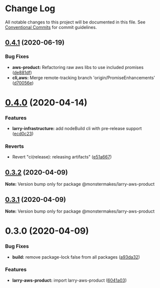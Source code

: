 # Change Log

All notable changes to this project will be documented in this file.
See [Conventional Commits](https://conventionalcommits.org) for commit guidelines.

## [0.4.1](https://github.com/@lockenj/larry-aws-product/compare/@monstermakes/larry-aws-product@0.4.0...@monstermakes/larry-aws-product@0.4.1) (2020-06-19)


### Bug Fixes

* **aws-product:** Refactoring raw aws libs to use included promises ([de881df](https://github.com/@lockenj/larry-aws-product/commit/de881dfc60d0938fc0acd489a1d033a114f8583a))
* **cli,aws:** Merge remote-tracking branch 'origin/PromiseEnhancements' ([d70056e](https://github.com/@lockenj/larry-aws-product/commit/d70056ec1fc254a28c28361bfa9b9efb631c64bb))





# [0.4.0](https://github.com/@lockenj/larry-aws-product/compare/@monstermakes/larry-aws-product@0.3.2...@monstermakes/larry-aws-product@0.4.0) (2020-04-14)


### Features

* **larry-infrastructure:** add nodeBuild cli with pre-release support ([ecd0c23](https://github.com/@lockenj/larry-aws-product/commit/ecd0c23a6a56e1592cc421c2457f420e351848c5))


### Reverts

* Revert "ci(release): releasing artifacts" ([e51a667](https://github.com/@lockenj/larry-aws-product/commit/e51a667fc8bc57afd1338725472da486025f4edd))





## [0.3.2](https://github.com/@lockenj/larry-aws-product/compare/@monstermakes/larry-aws-product@0.3.1...@monstermakes/larry-aws-product@0.3.2) (2020-04-09)

**Note:** Version bump only for package @monstermakes/larry-aws-product





## [0.3.1](https://github.com/@lockenj/larry-aws-product/compare/@monstermakes/larry-aws-product@0.3.0...@monstermakes/larry-aws-product@0.3.1) (2020-04-09)

**Note:** Version bump only for package @monstermakes/larry-aws-product





# 0.3.0 (2020-04-09)


### Bug Fixes

* **build:** remove package-lock false from all packages ([a93da32](https://github.com/@lockenj/larry-aws-product/commit/a93da32c37446fc03ce20e01a44d71d2f2831e9d))


### Features

* **larry-aws-product:** import larry-aws-product ([6041a03](https://github.com/@lockenj/larry-aws-product/commit/6041a0308a90db1149a7b62ee144e47d35b4c1f9))
